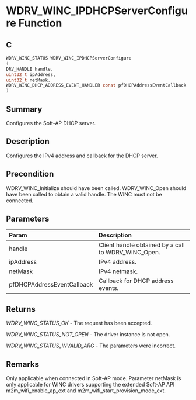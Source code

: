 # WDRV_WINC_IPDHCPServerConfigure Function

## C

```c
WDRV_WINC_STATUS WDRV_WINC_IPDHCPServerConfigure
(
DRV_HANDLE handle,
uint32_t ipAddress,
uint32_t netMask,
WDRV_WINC_DHCP_ADDRESS_EVENT_HANDLER const pfDHCPAddressEventCallback
)
```

## Summary

Configures the Soft-AP DHCP server.  

## Description

Configures the IPv4 address and callback for the DHCP server.

## Precondition

WDRV_WINC_Initialize should have been called. WDRV_WINC_Open should have been called to obtain a valid handle. The WINC must not be connected.  

## Parameters

| Param | Description |
|:----- |:----------- |
| handle | Client handle obtained by a call to WDRV_WINC_Open. |
| ipAddress | IPv4 address. |
| netMask | IPv4 netmask. |
| pfDHCPAddressEventCallback | Callback for DHCP address events.  

## Returns

*WDRV_WINC_STATUS_OK* - The request has been accepted.

*WDRV_WINC_STATUS_NOT_OPEN* - The driver instance is not open.

*WDRV_WINC_STATUS_INVALID_ARG* - The parameters were incorrect.
 

## Remarks

Only applicable when connected in Soft-AP mode. Parameter netMask is only applicable for WINC drivers supporting the extended Soft-AP API m2m_wifi_enable_ap_ext and m2m_wifi_start_provision_mode_ext.  


